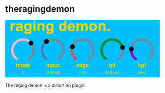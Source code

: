 # theragingdemon
![Alt text](rd.PNG?raw=true "the raging demon.")

The raging demon is a distortion plugin.

